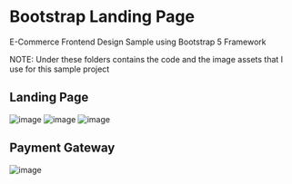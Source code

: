 # Bootstrap Landing Page

E-Commerce Frontend Design Sample using Bootstrap 5 Framework

NOTE: Under these folders contains the code and the image assets that I use for this sample project

## Landing Page
![image](https://github.com/GabrielRaguindin/Bootstrap5-LandingPage/assets/143593330/1fac154d-60b2-4e18-b039-84f3d60b32ab)
![image](https://github.com/GabrielRaguindin/Bootstrap5-LandingPage/assets/143593330/1294006e-871a-4ea9-a14f-e626dd52a9dc)
![image](https://github.com/GabrielRaguindin/Bootstrap5-LandingPage/assets/143593330/851be173-bb98-490c-bcfd-47b021e02746)

## Payment Gateway
![image](https://github.com/GabrielRaguindin/Bootstrap5-LandingPage/assets/143593330/cc7fb4c1-842a-4831-813e-7eaaa4276627)



